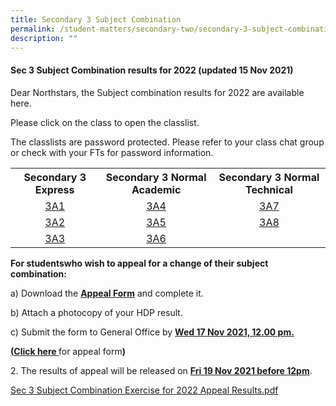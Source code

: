 ```yaml
---
title: Secondary 3 Subject Combination
permalink: /student-matters/secondary-two/secondary-3-subject-combination/
description: ""
---
```

<h4><strong>Sec 3 Subject Combination results for 2022 (updated 15 Nov 2021)</strong></h4>
<p>Dear Northstars, the Subject combination results for 2022 are available here.&nbsp;</p>
<p>Please click on the class to open the classlist.&nbsp;</p>
<p>The classlists are password protected. Please refer to your class chat group or check with your FTs for password information.</p>
<table>
<tbody>
<tr>
<th style="text-align: center;">Secondary 3 Express</th>
<th style="text-align: center;">Secondary 3 Normal Academic</th>
<th style="text-align: center;">Secondary 3 Normal Technical</th>
</tr>
<tr>
<td style="text-align: center;"><a href="/files/3A1_2022.pdf" target="">3A1</a></td>
<td style="text-align: center;"><a href="/files/3A4_2022.pdf" target="">3A4</a></td>
<td style="text-align: center;"><a href="/files/3A7_2022.pdf" target="">3A7</a></td>
</tr>
<tr>
<td style="text-align: center;"><a href="/files/3A2_2022.pdf" target="">3A2</a></td>
<td style="text-align: center;"><a href="/files/3A5_2022.pdf" target="">3A5</a></td>
<td style="text-align: center;"><a href="/files/3A8_2022.pdf" target="">3A8</a></td>
</tr>
<tr>
<td style="text-align: center;"><a href="/files/3A3_2022.pdf" target="">3A3</a></td>
<td style="text-align: center;"><a href="/files/3A6_2022.pdf" target="">3A6</a></td>
</tr>
</tbody>
</table>
<p><strong>For students</strong><strong>who&nbsp;</strong><strong>wish to appeal for a change</strong><strong>&nbsp;of their subject combination:</strong></p>
<p>a) Download the&nbsp;<a href="/files/Appeal%20Form%202020.pdf"><strong>Appeal Form</strong></a> and&nbsp;complete it.</p>
<p>b) Attach a photocopy of your HDP result.</p>
<p>c) Submit the form to General Office by&nbsp;<strong><u>Wed 17 Nov 2021, 12.00 pm.</u></strong></p>
<p><strong><u>(<a href="/files/Appeal%20Form%202021.pdf">Click here</a>&nbsp;</u></strong>for appeal form<strong>)</strong></p>
<p>2. The results of appeal will be released on&nbsp;<strong><u>Fri 19 Nov 2021 before 12pm</u></strong>.</p>
<p><a href="/files/Sec%203%20Subject%20Combination%20Exercise%20for%202022%20Appeal%20Results.pdf">Sec 3 Subject Combination Exercise for 2022 Appeal Results.pdf</a></p>